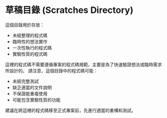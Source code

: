 # 草稿目錄 (Scratches Directory)

這個目錄用於存放：
- 未經整理的程式碼
- 臨時性的想法實作
- 一次性執行的程式碼
- 實驗性質的程式碼

這裡的程式碼不需要遵循專案的程式碼規範，主要是為了快速驗證想法或臨時需求所設計的。
請注意，這個目錄中的程式碼可能：
- 未經完整測試
- 缺乏適當的文件說明
- 不保證能重複使用
- 可能包含實驗性質的功能

建議在將這裡的程式碼移至正式專案前，先進行適當的重構和測試。
